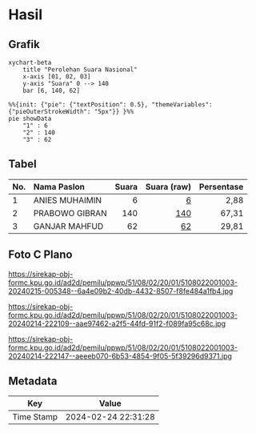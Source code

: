 # Hasil

## Grafik

```mermaid
xychart-beta
    title "Perolehan Suara Nasional"
    x-axis [01, 02, 03]
    y-axis "Suara" 0 --> 140
    bar [6, 140, 62]
```

```mermaid
%%{init: {"pie": {"textPosition": 0.5}, "themeVariables": {"pieOuterStrokeWidth": "5px"}} }%%
pie showData
    "1" : 6
    "2" : 140
    "3" : 62
```

## Tabel

| No. | Nama Paslon    | Suara | Suara (raw) | Persentase |
|:--- |:-------------- | -----:| -----------:| ----------:|
| 1   | ANIES MUHAIMIN | 6     | [6][p-1]    | 2,88       |
| 2   | PRABOWO GIBRAN | 140   | [140][p-2]  | 67,31      |
| 3   | GANJAR MAHFUD  | 62    | [62][p-3]   | 29,81      |


[p-1]: https://github.com/gigit-pemilu/pemilu-2024/blob/main/pilpres/hitung-suara/sub/51-bali/sub/08-buleleng/sub/02-seririt/sub/2001-unggahan/sub/003-tps/sub/paslon-1.txt
[p-2]: https://github.com/gigit-pemilu/pemilu-2024/blob/main/pilpres/hitung-suara/sub/51-bali/sub/08-buleleng/sub/02-seririt/sub/2001-unggahan/sub/003-tps/sub/paslon-2.txt
[p-3]: https://github.com/gigit-pemilu/pemilu-2024/blob/main/pilpres/hitung-suara/sub/51-bali/sub/08-buleleng/sub/02-seririt/sub/2001-unggahan/sub/003-tps/sub/paslon-3.txt

## Foto C Plano

https://sirekap-obj-formc.kpu.go.id/ad2d/pemilu/ppwp/51/08/02/20/01/5108022001003-20240215-005348--6a4e09b2-40db-4432-8507-f8fe484a1fb4.jpg

https://sirekap-obj-formc.kpu.go.id/ad2d/pemilu/ppwp/51/08/02/20/01/5108022001003-20240214-222109--aae97462-a2f5-44fd-91f2-f089fa95c68c.jpg

https://sirekap-obj-formc.kpu.go.id/ad2d/pemilu/ppwp/51/08/02/20/01/5108022001003-20240214-222147--aeeeb070-6b53-4854-9f05-5f39296d9371.jpg


## Metadata

| Key        | Value               |
| ---------- | ------------------- |
| Time Stamp | 2024-02-24 22:31:28 |



